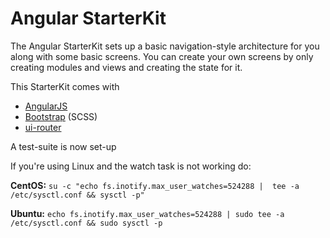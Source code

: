 # Angular StarterKit

The Angular StarterKit sets up a basic navigation-style architecture for you along with some basic screens. You can create your own screens by only creating modules and views and creating the state for it.

This StarterKit comes with

 * [AngularJS](https://angularjs.org/)
 * [Bootstrap](http://getbootstrap.com/css/#overview) (SCSS)
 * [ui-router](https://github.com/angular-ui/ui-router)


A test-suite is now set-up


If you're using Linux and the watch task is not working do:

**CentOS:** ```su -c "echo fs.inotify.max_user_watches=524288 |  tee -a /etc/sysctl.conf && sysctl -p"```

**Ubuntu:** ```echo fs.inotify.max_user_watches=524288 | sudo tee -a /etc/sysctl.conf && sudo sysctl -p```
